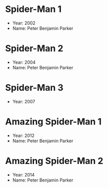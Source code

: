 # Spider-Man 1
- Year: 2002
- Name: Peter Benjamin Parker

# Spider-Man 2
- Year: 2004
- Name: Peter Benjamin Parker

# Spider-Man 3
- Year: 2007

# Amazing Spider-Man 1
- Year: 2012
- Name: Peter Benjamin Parker

# Amazing Spider-Man 2
- Year: 2014
- Name: Peter Benjamin Parker
